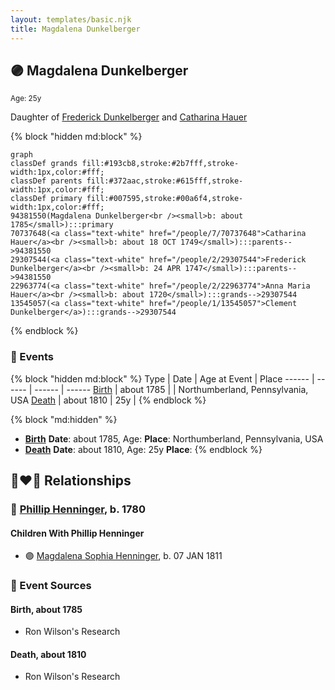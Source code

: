 ```yaml
---
layout: templates/basic.njk
title: Magdalena Dunkelberger
---
```

## 🟣 Magdalena Dunkelberger
<small>Age: 25y</small>

Daughter of [Frederick Dunkelberger](/people/2/29307544) and [Catharina Hauer](/people/7/70737648)

{% block "hidden md:block" %}
```mermaid
graph
classDef grands fill:#193cb8,stroke:#2b7fff,stroke-width:1px,color:#fff;
classDef parents fill:#372aac,stroke:#615fff,stroke-width:1px,color:#fff;
classDef primary fill:#007595,stroke:#00a6f4,stroke-width:1px,color:#fff;
94381550(Magdalena Dunkelberger<br /><small>b: about 1785</small>):::primary
70737648(<a class="text-white" href="/people/7/70737648">Catharina Hauer</a><br /><small>b: about 18 OCT 1749</small>):::parents-->94381550
29307544(<a class="text-white" href="/people/2/29307544">Frederick Dunkelberger</a><br /><small>b: 24 APR 1747</small>):::parents-->94381550
22963774(<a class="text-white" href="/people/2/22963774">Anna Maria Hauer</a><br /><small>b: about 1720</small>):::grands-->29307544
13545057(<a class="text-white" href="/people/1/13545057">Clement Dunkelberger</a>):::grands-->29307544
```
{% endblock %}

### 📆 Events

{% block "hidden md:block" %}
Type | Date | Age at Event | Place
------ | ------ | ------ | ------
[Birth](#event-event-3) | about 1785 |  | Northumberland, Pennsylvania, USA
[Death](#event-event-4) | about 1810 | 25y |
{% endblock %}

{% block "md:hidden" %}
- **[Birth](#event-event-3)**
**Date**: about 1785, Age:
**Place**: Northumberland, Pennsylvania, USA
- **[Death](#event-event-4)**
**Date**: about 1810, Age: 25y
**Place**:
{% endblock %}

## 👩‍❤️‍👨 Relationships

### 🔵 [Phillip Henninger](/people/6/69475448), b. 1780

#### Children With Phillip Henninger
* 🟣 [Magdalena Sophia Henninger](/people/6/64241610), b. 07 JAN 1811
### 📰 Event Sources

#### <a id="event-event-3"></a> Birth, about 1785
* Ron Wilson's Research

#### <a id="event-event-4"></a> Death, about 1810
* Ron Wilson's Research